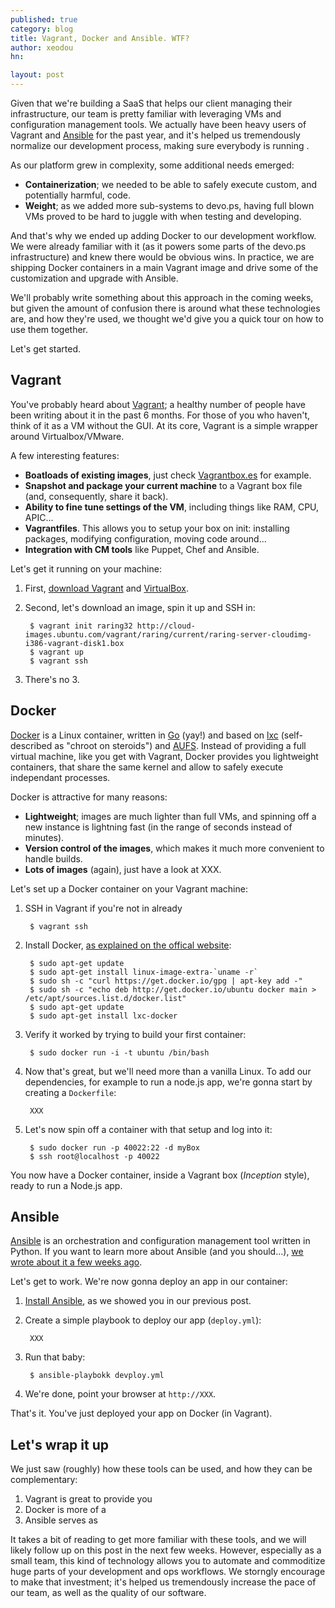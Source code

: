 ```yaml
---
published: true
category: blog
title: Vagrant, Docker and Ansible. WTF?
author: xeodou
hn:

layout: post
---
```


Given that we're building a SaaS that helps our client managing their infrastructure, our team is pretty familiar with leveraging VMs and configuration management tools. We actually have been heavy users of Vagrant and [Ansible](http://devo.ps/blog/2013/07/03/ansible-simply-kicks-ass.html) for the past year, and it's helped us tremendously normalize our development process, making sure everybody is running .

As our platform grew in complexity, some additional needs emerged:

- **Containerization**; we needed to be able to safely execute custom, and potentially harmful, code.
- **Weight**; as we added more sub-systems to devo.ps, having full blown VMs proved to be hard to juggle with when testing and developing.

And that's why we ended up adding Docker to our development workflow. We were already familiar with it (as it powers some parts of the devo.ps infrastructure) and knew there would be obvious wins. In practice, we are shipping Docker containers in a main Vagrant image and drive some of the customization and upgrade with Ansible.

We'll probably write something about this approach in the coming weeks, but given the amount of confusion there is around what these technologies are, and how they're used, we thought we'd give you a quick tour on how to use them together.

Let's get started.

## Vagrant

You've probably heard about [Vagrant](http://www.vagrantup.com/); a healthy number of people have been writing about it in the past 6 months. For those of you who haven't, think of it as a VM without the GUI. At its core, Vagrant is a simple wrapper around Virtualbox/VMware.

A few interesting features:

- **Boatloads of existing images**, just check [Vagrantbox.es](http://www.vagrantbox.es/) for example.
- **Snapshot and package your current machine** to a Vagrant box file (and, consequently, share it back).
- **Ability to fine tune settings of the VM**, including things like RAM, CPU, APIC...
- **Vagrantfiles**. This allows you to setup your box on init: installing packages, modifying configuration, moving code around...
- **Integration with CM tools** like Puppet, Chef and Ansible.

Let's get it running on your machine:

1. First, [download Vagrant](http://downloads.vagrantup.com/) and [VirtualBox](https://www.virtualbox.org/wiki/Downloads).
1. Second, let's download an image, spin it up and SSH in:

        $ vagrant init raring32 http://cloud-images.ubuntu.com/vagrant/raring/current/raring-server-cloudimg-i386-vagrant-disk1.box
        $ vagrant up
        $ vagrant ssh

1. There's no 3.

## Docker

[Docker](http://docker.io) is a Linux container, written in [Go](http://golang.org) (yay!) and based on [lxc](http://en.wikipedia.org/wiki/LXC) (self-described as "chroot on steroids") and [AUFS](http://en.wikipedia.org/wiki/Aufs). Instead of providing a full virtual machine, like you get with Vagrant, Docker provides you lightweight containers, that share the same kernel and allow to safely execute independant processes.

Docker is attractive for many reasons:

- **Lightweight**; images are much lighter than full VMs, and spinning off a new instance is lightning fast (in the range of seconds instead of minutes).
- **Version control of the images**, which makes it much more convenient to handle builds.
- **Lots of images** (again), just have a look at XXX.

Let's set up a Docker container on your Vagrant machine:


1. SSH in Vagrant if you're not in already
   
        $ vagrant ssh

1. Install Docker, [as explained on the offical website](http://docs.docker.io/en/latest/installation/ubuntulinux/#id2):

        $ sudo apt-get update
        $ sudo apt-get install linux-image-extra-`uname -r`
        $ sudo sh -c "curl https://get.docker.io/gpg | apt-key add -"
        $ sudo sh -c "echo deb http://get.docker.io/ubuntu docker main > /etc/apt/sources.list.d/docker.list"
        $ sudo apt-get update
        $ sudo apt-get install lxc-docker

1. Verify it worked by trying to build your first container:

        $ sudo docker run -i -t ubuntu /bin/bash

1. Now that's great, but we'll need more than a vanilla Linux. To add our dependencies, for example to run a node.js app, we're gonna start by creating a `Dockerfile`:

        XXX

1. Let's now spin off a container with that setup and log into it:

        $ sudo docker run -p 40022:22 -d myBox
        $ ssh root@localhost -p 40022

You now have a Docker container, inside a Vagrant box (*Inception* style), ready to run a Node.js app.

## Ansible

[Ansible](http://ansible.cc) is an orchestration and configuration management tool written in Python. If you want to learn more about Ansible (and you should...), [we wrote about it a few weeks ago](/blog/2013/07/03/ansible-simply-kicks-ass.html).

Let's get to work. We're now gonna deploy an app in our container:

1. [Install Ansible](/blog/2013/07/03/ansible-simply-kicks-ass.html), as we showed you in our previous post.
1. Create a simple playbook to deploy our app (`deploy.yml`):

        XXX

1. Run that baby:

        $ ansible-playbokk devploy.yml

1. We're done, point your browser at `http://XXX`.

That's it. You've just deployed your app on Docker (in Vagrant).

## Let's wrap it up

We just saw (roughly) how these tools can be used, and how they can be complementary:

1. Vagrant is great to provide you
1. Docker is more of a
1. Ansible serves as

It takes a bit of reading to get more familiar with these tools, and we will likely follow up on this post in the next few weeks. However, especially as a small team, this kind of technology allows you to automate and commoditize huge parts of your development and ops workflows. We storngly encourage to make that investment; it's helped us tremendously increase the pace of our team, as well as the quality of our software.